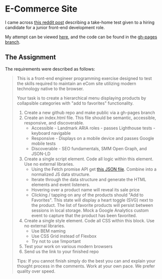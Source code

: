 <h1>E-Commerce Site</h1>

<p>I came across <a href="https://www.reddit.com/r/webdev/comments/11smo3b/im_currently_in_the_interview_process_for_a_jr/">this reddit post</a> describing a take-home test given to a hiring candidate for a junior front-end development role.</p>

<p>My attempt can be viewed <a href="https://joncroce.github.io/ecommerce-site/">here</a>, and the code can be found in the <a href="https://github.com/joncroce/ecommerce-site/tree/gh-pages">gh-pages branch</a>.</p>

<h2>The Assignment</h2>

<p>The requirements were described as follows:</p>

<blockquote>
	<p>This is a front-end engineer programming exercise designed to test the skills required to maintain an eCom site utilizing modern technology native to the browser.</p>
	<p>Your task is to create a hierarchical menu displaying products by collapsible categories with "add to favorites" functionality.</p>
	<ol>
		<li>Create a new github repo and make public via a gh-pages branch</li>
		<li>Create an index.html file. This file should be semantic, accessible, responsive, and discoverable.
			<ul>
				<li>Accessible - Landmark ARIA roles - passes Lighthouse tests - keyboard navigable</li>
				<li>Responsive - Displays on a mobile device and passes Google mobile tests</li>
				<li>Discoverable - SEO fundamentals, SMM Open Graph, and JSON-LD</li>
			</ul>
		<li>Create a single script element. Code all logic within this element. Use no external libraries.
			<ul>
				<li>Using the Fetch promise API get <a href="https://neodigm.github.io/FED_Programming_Challenge/products.json">this JSON file</a>. Combine into a normalized JS data structure.</li>
				<li>Iterate through the data structure and generate the HTML elements and event listeners.</li>
				<li>Hovering over a product name will reveal its sale price</li>
				<li>Clicking / tapping on any of the products should "Add to Favorites". This state will display a heart toggle (SVG) next to the product. The list of favorite products will persist between sessions in local storage. Mock a Google Analytics custom event to capture that the product has been favorited.</li>
			</ul>
		<li>Create a single style element. Code all CSS within this block. Use no external libraries.
			<ul>
				<li>Use BEM naming</li>
				<li>Use CSS Grid instead of Flexbox</li>
				<li>Try not to use !important</li>
			</ul>
		<li>Test your work on various modern browsers</li>
		<li>Send us the link to your finished repo</li>
	</ol>
	<p>Tips: If you cannot finish simply do the best you can and explain your thought process in the comments. Work at your own pace. We prefer quality over speed.</p>
</blockquote>